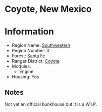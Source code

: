 
Coyote, New Mexico
==================
  
# Information  
* Region Name: [Southwestern]()  
* Region Number: 3  
* Forest: [Santa Fe](https://www.fs.usda.gov/santafe/)  
* Ranger District: [Coyote]()  
* Modules:  
  - Engine  
* Housing: Yes  
  
## Notes

Not yet an official bunkhouse but it is a W.I.P.